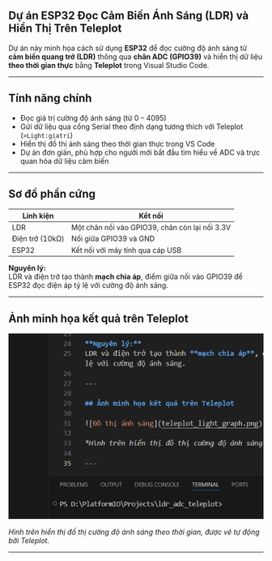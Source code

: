 ## Dự án ESP32 Đọc Cảm Biến Ánh Sáng (LDR) và Hiển Thị Trên Teleplot

Dự án này minh họa cách sử dụng **ESP32** để đọc cường độ ánh sáng từ **cảm biến quang trở (LDR)** thông qua **chân ADC (GPIO39)** và hiển thị dữ liệu **theo thời gian thực** bằng **Teleplot** trong Visual Studio Code.

---

## Tính năng chính

- Đọc giá trị cường độ ánh sáng (từ 0 – 4095)
- Gửi dữ liệu qua cổng Serial theo định dạng tương thích với Teleplot (`>Light:giatri`)
- Hiển thị đồ thị ánh sáng theo thời gian thực trong VS Code
- Dự án đơn giản, phù hợp cho người mới bắt đầu tìm hiểu về ADC và trực quan hóa dữ liệu cảm biến

---

## Sơ đồ phần cứng

| Linh kiện | Kết nối |
|------------|----------|
| LDR | Một chân nối vào GPIO39, chân còn lại nối 3.3V |
| Điện trở (10kΩ) | Nối giữa GPIO39 và GND |
| ESP32 | Kết nối với máy tính qua cáp USB |

**Nguyên lý:**  
LDR và điện trở tạo thành **mạch chia áp**, điểm giữa nối vào GPIO39 để ESP32 đọc điện áp tỷ lệ với cường độ ánh sáng.

---

## Ảnh minh họa kết quả trên Teleplot

![Đồ thị ánh sáng](hinh1.jpg)

*Hình trên hiển thị đồ thị cường độ ánh sáng theo thời gian, được vẽ tự động bởi Teleplot.*

---